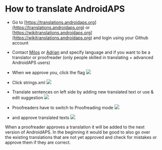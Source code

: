 # How to translate AndroidAPS

* Go to [https://translations.androidaps.org](https://translations.androidaps.org) or [https://wikitranslations.androidaps.org](https://wikitranslations.androidaps.org) and login using your Github account

* Contact [Milos](https://gitter.im/MilosKozak) or [Adrian](https://gitter.im/AdrianLxM) and specify language and if you want to be a translator or proofreader (only people skilled in translating + advanced AndroidAPS users)

* When we approve you, click the flag ![](../images/translation-flags.png)

* Click strings.xml ![](../images/translations-click-strings.png)

* Translate sentences on left side by adding new translated text or use & edit suggestion ![](../images/translations-translate.png)

* Proofreaders have to switch to Proofreading mode ![](../images/translations-proofreading-mode.png) 
* and approve translated texts ![](../images/translations-proofreading.png)

When a proofreader approves a translation it will be added to the next version of AndroidAPS. In the beginning it would be good to also go over the existing translations that are not yet approved and check for mistakes or approve them if they are correct.

